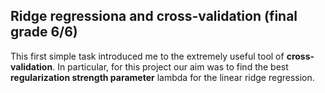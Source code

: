 ## Ridge regressiona and cross-validation (final grade 6/6)

This first simple task introduced me to the extremely useful tool of **cross-validation**. In particular, for this project our aim was to find the best **regularization strength parameter** lambda for the linear ridge regression.
